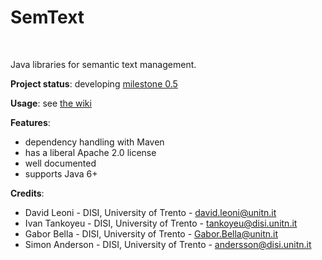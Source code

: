 SemText
===
<!--
<p align="center">
<img alt="Jackan" src="https://github.com/opendatatrentino/jackan/wiki/img/jackan-logo-200px.png" width="150px">
</p>
-->

<br/>

Java libraries for semantic text management.

**Project status**: developing [milestone 0.5](https://github.com/opendatatrentino/semtext/issues?milestone=1&state=open) 

**Usage**: see [the wiki](https://github.com/opendatatrentino/semtext/wiki)


**Features**:
  * dependency handling with Maven
  * has a liberal Apache 2.0 license
  * well documented
  * supports Java 6+

**Credits**:

* David Leoni - DISI, University of Trento - david.leoni@unitn.it
* Ivan Tankoyeu - DISI, University of Trento - tankoyeu@disi.unitn.it
* Gabor Bella - DISI, University of Trento - Gabor.Bella@unitn.it
* Simon Anderson - DISI, University of Trento - andersson@disi.unitn.it




